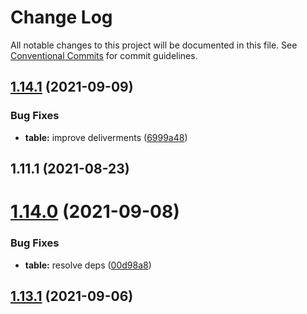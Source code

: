 # Change Log

All notable changes to this project will be documented in this file.
See [Conventional Commits](https://conventionalcommits.org) for commit guidelines.

## [1.14.1](https://github.com/baloise/design-system/compare/v1.14.0...v1.14.1) (2021-09-09)


### Bug Fixes

* **table:** improve deliverments ([6999a48](https://github.com/baloise/design-system/commit/6999a48130876fd583e9657e12dd89226855b916))



## 1.11.1 (2021-08-23)





# [1.14.0](https://github.com/baloise/design-system/compare/v1.13.3...v1.14.0) (2021-09-08)


### Bug Fixes

* **table:** resolve deps ([00d98a8](https://github.com/baloise/design-system/commit/00d98a896a6961a0e7b3e8f6e82e3ba736421909))



## [1.13.1](https://github.com/baloise/design-system/compare/v1.12.3...v1.13.1) (2021-09-06)
